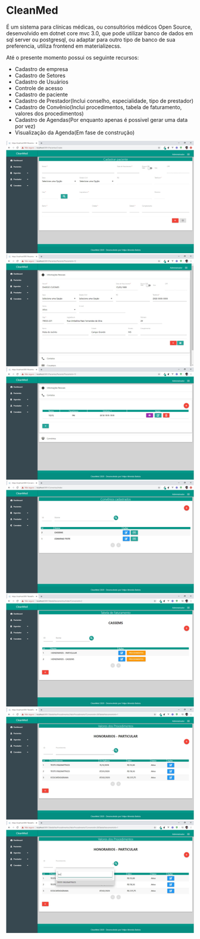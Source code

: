 # CleanMed
É um sistema para clínicas médicas, ou consultórios médicos Open Source, desenvolvido em dotnet core mvc 3.0, que pode utilizar banco de dados em sql server ou postgresql,
ou adaptar para outro tipo de banco de sua preferencia, utiliza frontend em materializecss.

Até o presente momento possui os seguinte recursos:
<ul>
  <li>Cadastro de empresa</li>
  <li>Cadastro de Setores</li>
  <li>Cadastro de Usuários</li>
  <li>Controle de acesso</li>
  <li>Cadastro de paciente</li>
  <li>Cadastro de Prestador(Inclui conselho, especialidade, tipo de prestador)</li>
  <li>Cadastro de Convênio(Inclui procedimentos, tabela de faturamento, valores dos procedimentos)</li>
  <li>Cadastro de Agendas(Por enquanto apenas é possivel gerar uma data por vez)</li>
  <li>Visualização da Agenda(Em fase de construção)</li>
  
</ul>

!["Tela Cadastro de Paciente"](https://github.com/felipeab10/CleanMedv1/blob/master/IMG/cadpaciente.jpg "Tela Cadastro de Paciente")
!["Tela Edicao de Paciente"](https://github.com/felipeab10/CleanMedv1/blob/master/IMG/showpaciente.jpg "Tela Edição de Paciente")
!["Tela Edicao de Paciente"](https://github.com/felipeab10/CleanMedv1/blob/master/IMG/showpaciente2.jpg "Tela Edição de Paciente")
!["Tela Cadastro de Convênios"](https://github.com/felipeab10/CleanMedv1/blob/master/IMG/cadconvenios.jpg "Tela Cadastro de Convênios")
!["Tela Cadastro de Tabela de faturamento"](https://github.com/felipeab10/CleanMedv1/blob/master/IMG/tabeladefaturamento.jpg "Tela Cadastro de Tabela de faturamento")
!["Valores dos procedimentos"](https://github.com/felipeab10/CleanMedv1/blob/master/IMG/valoresdosprocedimentos.jpg "Valores dos procedimentos")
!["Pesquisa Valores dos procedimentos "](https://github.com/felipeab10/CleanMedv1/blob/master/IMG/valoresdosprocedimentosbusca.jpg "Pesquisa Valores dos procedimentos")

